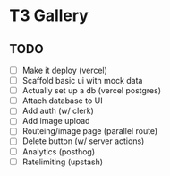 # T3 Gallery

## TODO

- [ ] Make it deploy (vercel)
- [ ] Scaffold basic ui with mock data
- [ ] Actually set up a db (vercel postgres)
- [ ] Attach database to UI
- [ ] Add auth (w/ clerk)
- [ ] Add image upload
- [ ] Routeing/image page (parallel route)
- [ ] Delete button (w/ server actions)
- [ ] Analytics (posthog)
- [ ] Ratelimiting (upstash)
